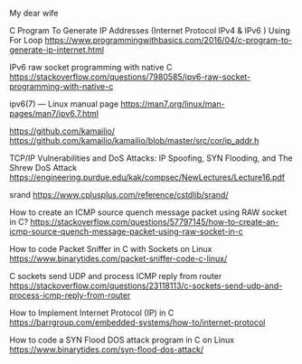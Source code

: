 My dear wife

C Program To Generate IP Addresses (Internet Protocol IPv4 & IPv6 ) Using For Loop
https://www.programmingwithbasics.com/2016/04/c-program-to-generate-ip-internet.html

IPv6 raw socket programming with native C
https://stackoverflow.com/questions/7980585/ipv6-raw-socket-programming-with-native-c

ipv6(7) — Linux manual page
https://man7.org/linux/man-pages/man7/ipv6.7.html

https://github.com/kamailio/
https://github.com/kamailio/kamailio/blob/master/src/cor/ip_addr.h

TCP/IP Vulnerabilities and DoS Attacks: IP Spoofing, SYN Flooding, and The Shrew DoS Attack
https://engineering.purdue.edu/kak/compsec/NewLectures/Lecture16.pdf

srand
https://www.cplusplus.com/reference/cstdlib/srand/

How to create an ICMP source quench message packet using RAW socket in C?
https://stackoverflow.com/questions/57797145/how-to-create-an-icmp-source-quench-message-packet-using-raw-socket-in-c

How to code Packet Sniffer in C with Sockets on Linux
https://www.binarytides.com/packet-sniffer-code-c-linux/

C sockets send UDP and process ICMP reply from router
https://stackoverflow.com/questions/23118113/c-sockets-send-udp-and-process-icmp-reply-from-router

How to Implement Internet Protocol (IP) in C
https://barrgroup.com/embedded-systems/how-to/internet-protocol

How to code a SYN Flood DOS attack program in C on Linux
https://www.binarytides.com/syn-flood-dos-attack/
